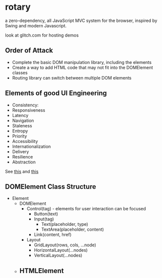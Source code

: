 # rotary
a zero-dependency, all JavaScript MVC system for the browser, inspired by Swing and modern Javascript.

look at glitch.com for hosting demos


## Order of Attack
- Complete the basic DOM manipulation library, including the elements
- Create a way to add HTML code that may not fit into the DOMElement classes
- Routing library can switch between multiple DOM elements


## Elements of good UI Engineering
- Consistency: 
- Responsiveness
- Latency
- Navigation
- Staleness
- Entropy
- Priority
- Accessibility
- Internationalization
- Delivery
- Resilience
- Abstraction

See [this](https://news.ycombinator.com/item?id=18792373) and [this](https://overreacted.io/the-elements-of-ui-engineering/)


## DOMElement Class Structure
- Element
  - DOMElement
    - Control(tag) - elements for user interaction can be focused
      - Button(text)
      - Input(tag)
        - Text(placeholder, type)
        - TextArea(placeholder, content)
      - Link(content, href)
    - Layout
      - GridLayout(rows, cols, ...node)
      - HorizontalLayout(...nodes)
      - VerticalLayout(...nodes)
  - HTMLElement
    - 